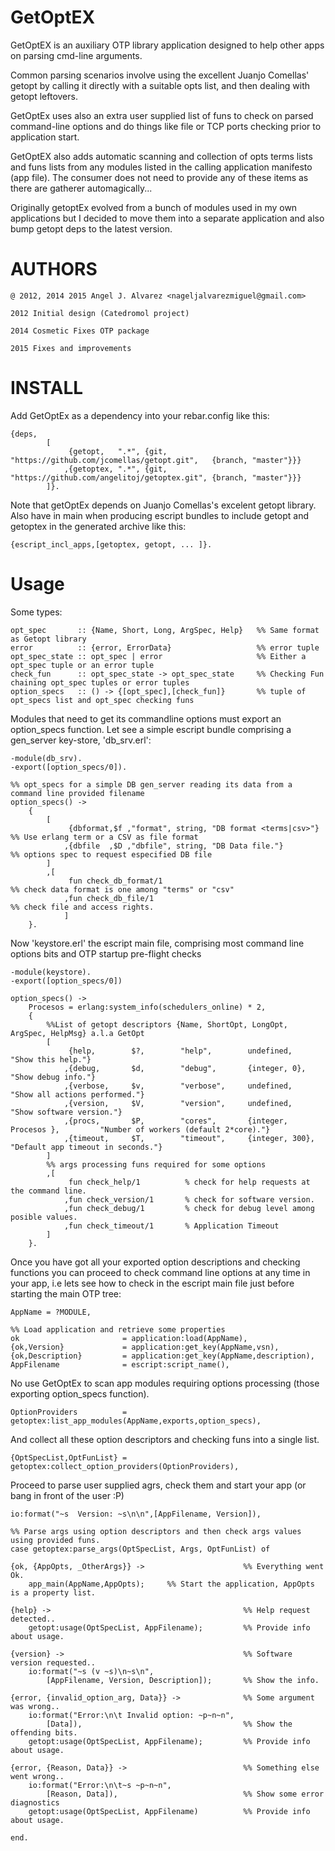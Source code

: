
GetOptEX
========

GetOptEX is an auxiliary OTP library application designed to help other apps on parsing cmd-line arguments.

Common parsing scenarios involve using the excellent Juanjo Comellas' getopt by calling it directly with 
a suitable opts list, and then dealing with getopt leftovers. 

GetOptEx uses also an extra user supplied list of funs to check on parsed command-line options and do things
like file or TCP ports checking prior to application start.

GetOptEX also adds automatic scanning and collection of opts terms lists and funs lists from any modules listed 
in the calling application manifesto (app file). The consumer does not need to provide any of these items as 
there are gatherer automagically...

Originally getoptEx evolved from a bunch of modules used in my own applications but I decided to move them into a 
separate application and also bump getopt deps to the latest version.

AUTHORS
=======

	@ 2012, 2014 2015 Angel J. Alvarez <nageljalvarezmiguel@gmail.com>

	2012 Initial design (Catedromol project)

	2014 Cosmetic Fixes OTP package

	2015 Fixes and improvements


INSTALL
=======

Add GetOptEx as a dependency into your rebar.config like this:

	{deps,
	        [
	             {getopt,   ".*", {git, "https://github.com/jcomellas/getopt.git",   {branch, "master"}}}
	            ,{getoptex, ".*", {git, "https://github.com/angelitoj/getoptex.git", {branch, "master"}}}
	        ]}.


Note that getOptEx depends on Juanjo Comellas's excelent getopt library. Also have in main when producing escript bundles
to include getopt and getoptex in the generated archive like this:

	{escript_incl_apps,[getoptex, getopt, ... ]}.



Usage
=====

Some types:

	opt_spec       :: {Name, Short, Long, ArgSpec, Help}   %% Same format as Getopt library
	error          :: {error, ErrorData}                   %% error tuple
	opt_spec_state :: opt_spec | error                     %% Either a opt_spec tuple or an error tuple
	check_fun      :: opt_spec_state -> opt_spec_state     %% Checking Fun chaining opt_spec tuples or error tuples
	option_specs   :: () -> {[opt_spec],[check_fun]}       %% tuple of opt_specs list and opt_spec checking funs



Modules that need to get its commandline options must export an option_specs function. Let see a simple escript bundle comprising 
a gen_server key-store, 'db_srv.erl':


	-module(db_srv).
	-export([option_specs/0]).

	%% opt_specs for a simple DB gen_server reading its data from a command line provided filename
	option_specs() ->
	    {    
	        [
	             {dbformat,$f ,"format", string, "DB format <terms|csv>"}   %% Use erlang term or a CSV as file format 
	            ,{dbfile  ,$D ,"dbfile", string, "DB Data file."}           %% options spec to request especified DB file
	        ]
	        ,[
	             fun check_db_format/1                                      %% check data format is one among "terms" or "csv"
	            ,fun check_db_file/1                                        %% check file and access rights.
	            ]
	    }.

Now 'keystore.erl' the escript main file, comprising most command line options bits and OTP startup pre-flight checks

	-module(keystore).
	-export([option_specs/0])

	option_specs() ->
	    Procesos = erlang:system_info(schedulers_online) * 2,
	    {    
			%%List of getopt descriptors {Name, ShortOpt, LongOpt, ArgSpec, HelpMsg} a.l.a GetOpt
	        [
	             {help,        $?,        "help",        undefined,                    "Show this help."}
	            ,{debug,       $d,        "debug",       {integer, 0},                 "Show debug info."}
	            ,{verbose,     $v,        "verbose",     undefined,                    "Show all actions performed."}
	            ,{version,     $V,        "version",     undefined,                    "Show software version."}
	            ,{procs,       $P,        "cores",       {integer, Procesos },         "Number of workers (default 2*core)."}
	            ,{timeout,     $T,        "timeout",     {integer, 300},               "Default app timeout in seconds."}
	        ]
	        %% args processing funs required for some options
	        ,[
	             fun check_help/1          % check for help requests at the command line.
	            ,fun check_version/1       % check for software version.
	            ,fun check_debug/1         % check for debug level among posible values.
	            ,fun check_timeout/1       % Application Timeout
	        ]
	    }.


Once you have got all your exported option descriptions and checking functions you can proceed to check command line options 
at any time in your app, i.e lets see how to check in the escript main file just before starting the main OTP tree:

	AppName = ?MODULE,        

	%% Load application and retrieve some properties
    ok                       = application:load(AppName),
    {ok,Version}             = application:get_key(AppName,vsn),
    {ok,Description}         = application:get_key(AppName,description),
    AppFilename              = escript:script_name(),


No use GetOptEx to scan app modules requiring options processing (those exporting option_specs function).

    OptionProviders          = getoptex:list_app_modules(AppName,exports,option_specs),

And collect all these option descriptors and checking funs into a single list.

    {OptSpecList,OptFunList} = getoptex:collect_option_providers(OptionProviders), 


Proceed to parse user supplied agrs, check them and start your app (or bang in front of the user :P)

    io:format("~s  Version: ~s\n\n",[AppFilename, Version]),

    %% Parse args using option descriptors and then check args values using provided funs.
    case getoptex:parse_args(OptSpecList, Args, OptFunList) of

    {ok, {AppOpts, _OtherArgs}} ->                      %% Everything went Ok.
        app_main(AppName,AppOpts);     %% Start the application, AppOpts is a property list.

    {help} ->                                           %% Help request detected..
        getopt:usage(OptSpecList, AppFilename);         %% Provide info about usage.

    {version} ->                                        %% Software version requested..
        io:format("~s (v ~s)\n~s\n", 
        	[AppFilename, Version, Description]);       %% Show the info.

    {error, {invalid_option_arg, Data}} ->              %% Some argument was wrong..
        io:format("Error:\n\t Invalid option: ~p~n~n",  
        	[Data]),                                    %% Show the offending bits.
        getopt:usage(OptSpecList, AppFilename);         %% Provide info about usage.

    {error, {Reason, Data}} ->                          %% Something else went wrong.. 
        io:format("Error:\n\t~s ~p~n~n",
        	[Reason, Data]),                            %% Show some error diagnostics
        getopt:usage(OptSpecList, AppFilename)          %% Provide info about usage.

    end.





